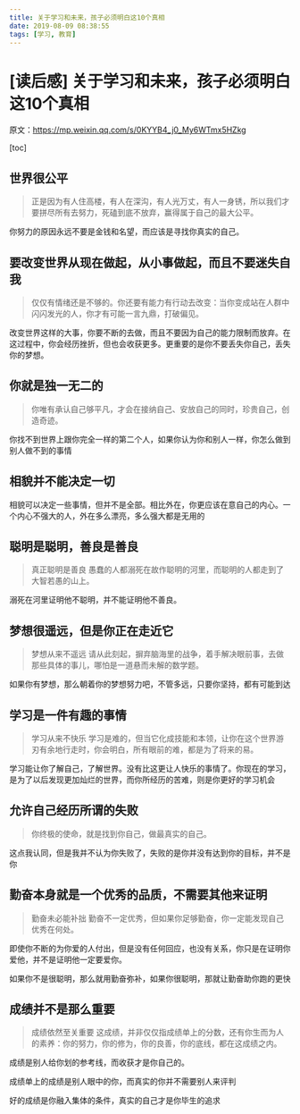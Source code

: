 ```yaml
---
title: 关于学习和未来，孩子必须明白这10个真相
date: 2019-08-09 08:38:55
tags: [学习, 教育]
---
```


# [读后感] 关于学习和未来，孩子必须明白这**10**个真相

原文：<https://mp.weixin.qq.com/s/0KYYB4_j0_My6WTmx5HZkg>

[toc]

## 世界很公平

> 正是因为有人住高楼，有人在深沟，有人光万丈，有人一身锈，所以我们才要拼尽所有去努力，死磕到底不放弃，赢得属于自己的最大公平。

你努力的原因永远不要是金钱和名望，而应该是寻找你真实的自己。

<!-- more -->

## 要改变世界从现在做起，从小事做起，而且不要迷失自我

> 仅仅有情绪还是不够的。你还要有能力有行动去改变：当你变成站在人群中闪闪发光的人，你才有可能一言九鼎，打破偏见。

改变世界这样的大事，你要不断的去做，而且不要因为自己的能力限制而放弃。在这过程中，你会经历挫折，但也会收获更多。更重要的是你不要丢失你自己，丢失你的梦想。

## 你就是独一无二的

> 你唯有承认自己够平凡，才会在接纳自己、安放自己的同时，珍贵自己，创造奇迹。

你找不到世界上跟你完全一样的第二个人，如果你认为你和别人一样，你怎么做到别人做不到的事情

## 相貌并不能决定一切

相貌可以决定一些事情，但并不是全部。相比外在，你更应该在意自己的内心。一个内心不强大的人，外在多么漂亮，多么强大都是无用的

## 聪明是聪明，善良是善良

> 真正聪明是善良 愚蠢的人都溺死在故作聪明的河里，而聪明的人都走到了大智若愚的山上。

溺死在河里证明他不聪明，并不能证明他不善良。

## 梦想很遥远，但是你正在走近它

> 梦想从来不遥远 请从此刻起，摒弃脑海里的战争，着手解决眼前事，去做那些具体的事儿，哪怕是一道悬而未解的数学题。

如果你有梦想，那么朝着你的梦想努力吧，不管多远，只要你坚持，都有可能到达

## 学习是一件有趣的事情

> 学习从来不快乐 学习是难的，但当它化成技能和本领，让你在这个世界游刃有余地行走时，你会明白，所有眼前的难，都是为了将来的易。

学习能让你了解自己，了解世界。没有比这更让人快乐的事情了。你现在的学习，是为了以后发现更加灿烂的世界，而你所经历的苦难，则是你更好的学习机会

## 允许自己经历所谓的失败

> 你终极的使命，就是找到你自己，做最真实的自己。

这点我认同，但是我并不认为你失败了，失败的是你并没有达到你的目标，并不是你

## 勤奋本身就是一个优秀的品质，不需要其他来证明

> 勤奋未必能补拙 勤奋不一定优秀，但如果你足够勤奋，你一定能发现自己优秀在何处。

即使你不断的为你爱的人付出，但是没有任何回应，也没有关系，你只是在证明你爱他，并不是证明他一定要爱你。

如果你不是很聪明，那么就用勤奋弥补，如果你很聪明，那就让勤奋助你跑的更快

## 成绩并不是那么重要

> 成绩依然至关重要 这成绩，并非仅仅指成绩单上的分数，还有你生而为人的素养：你的努力，你的修为，你的良善，你的底线，都在这成绩之内。

成绩是别人给你划的参考线，而收获才是你自己的。

成绩单上的成绩是别人眼中的你，而真实的你并不需要别人来评判

好的成绩是你融入集体的条件，真实的自己才是你毕生的追求
